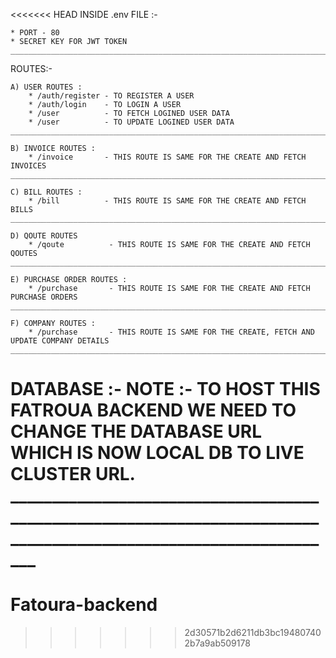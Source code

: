 <<<<<<< HEAD
INSIDE .env FILE :-

    * PORT - 80
    * SECRET KEY FOR JWT TOKEN
    __________________________________________________________________________________________________________________

ROUTES:- 

    A) USER ROUTES :
        * /auth/register - TO REGISTER A USER
        * /auth/login    - TO LOGIN A USER
        * /user          - TO FETCH LOGINED USER DATA 
        * /user          - TO UPDATE LOGINED USER DATA 
    __________________________________________________________________________________________________________________

    B) INVOICE ROUTES : 
        * /invoice       - THIS ROUTE IS SAME FOR THE CREATE AND FETCH INVOICES
    __________________________________________________________________________________________________________________

    C) BILL ROUTES :
        * /bill          - THIS ROUTE IS SAME FOR THE CREATE AND FETCH BILLS
    __________________________________________________________________________________________________________________
    
    D) QOUTE ROUTES
        * /qoute          - THIS ROUTE IS SAME FOR THE CREATE AND FETCH QOUTES
    __________________________________________________________________________________________________________________

    E) PURCHASE ORDER ROUTES :
        * /purchase       - THIS ROUTE IS SAME FOR THE CREATE AND FETCH PURCHASE ORDERS
    __________________________________________________________________________________________________________________
    
    F) COMPANY ROUTES :
        * /purchase       - THIS ROUTE IS SAME FOR THE CREATE, FETCH AND UPDATE COMPANY DETAILS
    __________________________________________________________________________________________________________________


DATABASE :- 
    NOTE :- TO HOST THIS FATROUA BACKEND WE NEED TO CHANGE THE DATABASE URL WHICH IS NOW LOCAL DB TO LIVE CLUSTER URL.
    __________________________________________________________________________________________________________________
=======
# Fatoura-backend
>>>>>>> 2d30571b2d6211db3bc194807402b7a9ab509178
